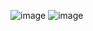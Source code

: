 ![image](https://github.com/RenanZanollo/Pizzaria/assets/163452594/beae3143-3fa0-4c88-848f-c055d6a7bf70)
![image](https://github.com/RenanZanollo/Pizzaria/assets/163452594/13015d98-8f18-4c3c-9dcf-2804aab73a24)

